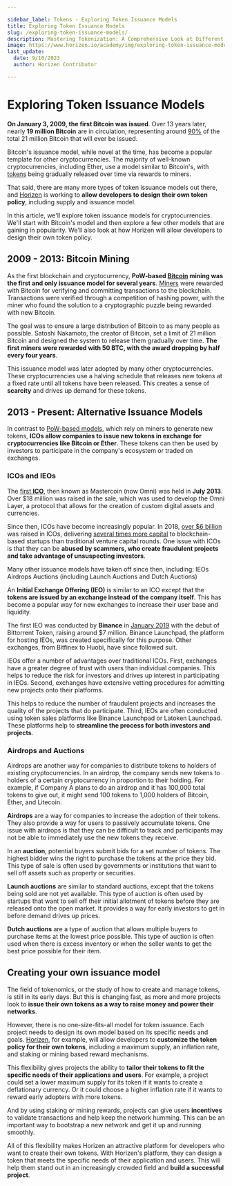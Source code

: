 ```yaml
---

sidebar_label: Tokens - Exploring Token Issuance Models
title: Exploring Token Issuance Models
slug: /exploring-token-issuance-models/
description: Mastering Tokenization: A Comprehensive Look at Different Token Issuance Models
image: https://www.horizen.io/academy/img/exploring-token-issuance-models/Horizen_Academy-meta-image-exploring-token-issuance-models.jpg
last_update:
  date: 9/10/2023
  author: Horizen Contributor

---
```

# Exploring Token Issuance Models

**On January 3, 2009, the first Bitcoin was issued**. Over 13 years later, nearly **19 million Bitcoin** are in circulation, representing around [90%](https://www.businessinsider.in/investment/news/bitcoin-limited-supply-has-driven-up-its-value-nearly-90-percent-has-be/articleshow/85349471.cms) of the total 21 million Bitcoin that will ever be issued. 

Bitcoin's issuance model, while novel at the time, has become a popular template for other cryptocurrencies. The majority of well-known cryptocurrencies, including Ether, use a model similar to Bitcoin's, with [tokens](https://www.horizen.io/academy/what-is-a-token/) being gradually released over time via rewards to miners. 

That said, there are many more types of token issuance models out there, and [Horizen](https://www.horizen.io/) is working to **allow developers to design their own token policy**, including supply and issuance model.

In this article, we'll explore token issuance models for cryptocurrencies. We'll start with Bitcoin's model and then explore a few other models that are gaining in popularity. We'll also look at how Horizen will allow developers to design their own token policy.
## 2009 - 2013: Bitcoin Mining
As the first blockchain and cryptocurrency, **PoW-based [Bitcoin](https://www.horizen.io/academy/bitcoin-glossary/) mining was the first and only issuance model for several years**. [Miners](https://www.horizen.io/academy/mining-in-blockchain/) were rewarded with Bitcoin for verifying and committing transactions to the blockchain. Transactions were verified through a competition of hashing power, with the miner who found the solution to a cryptographic puzzle being rewarded with new Bitcoin.

The goal was to ensure a large distribution of Bitcoin to as many people as possible. Satoshi Nakamoto, the creator of Bitcoin, set a limit of 21 million Bitcoin and designed the system to release them gradually over time. **The first miners were rewarded with 50 BTC, with the award dropping by half every four years**.

This issuance model was later adopted by many other cryptocurrencies. These cryptocurrencies use a halving schedule that releases new tokens at a fixed rate until all tokens have been released. This creates a sense of **scarcity** and drives up demand for these tokens.
## 2013 - Present: Alternative Issuance Models
In contrast to [PoW-based models](https://www.horizen.io/academy/pos-vs-pow/#proof-of-work---pow), which rely on miners to generate new tokens, **ICOs allow companies to issue new tokens in exchange for cryptocurrencies like Bitcoin or Ether**. These tokens can then be used by investors to participate in the company's ecosystem or traded on exchanges.
### ICOs and IEOs
The [first **ICO**](https://www.forbes.com/sites/laurashin/2017/09/21/heres-the-man-who-created-icos-and-this-is-the-new-token-hes-backing/), then known as Mastercoin (now Omni) was held in **July 2013**. Over $18 million was raised in the sale, which was used to develop the Omni Layer, a protocol that allows for the creation of custom digital assets and currencies.

Since then, ICOs have become increasingly popular. In 2018, [over $6 billion](https://www.coindesk.com/markets/2018/04/19/63-billion-2018-ico-funding-has-passed-2017s-total/) was raised in ICOs, delivering [several times more capital](https://appinventiv.com/blog/venture-capitalist-vs-initial-coin-offering/#:~:text=Since%202017%2C%20ICOs%20have%20delivered,startups%20than%20traditional%20VC%20rounds.) to blockchain-based startups than traditional venture capital rounds. One issue with ICOs is that they can be **abused by scammers, who create fraudulent projects and take advantage of unsuspecting investors**.

Many other issuance models have taken off since then, including:
IEOs
Airdrops
Auctions (including Launch Auctions and Dutch Auctions)

An **Initial Exchange Offering (IEO)** is similar to an ICO except that the **tokens are issued by an exchange instead of the company itself**. This has become a popular way for new exchanges to increase their user base and liquidity.

The first IEO was conducted by **Binance** in [January 2019](https://medium.com/cointracker/binance-and-the-rise-of-the-initial-exchange-offering-ieo-c45802e97fd3) with the debut of Bittorrent Token, raising around $7 million. Binance Launchpad, the platform for hosting IEOs, was created specifically for this purpose. Other exchanges, from Bitfinex to Huobi, have since followed suit.

IEOs offer a number of advantages over traditional ICOs. First, exchanges have a greater degree of trust with users than individual companies. This helps to reduce the risk for investors and drives up interest in participating in IEOs. Second, exchanges have extensive vetting procedures for admitting new projects onto their platforms. 

This helps to reduce the number of fraudulent projects and increases the quality of the projects that do participate. Third, IEOs are often conducted using token sales platforms like Binance Launchpad or Latoken Launchpad. These platforms help to **streamline the process for both investors and projects**.
### Airdrops and Auctions
Airdrops are another way for companies to distribute tokens to holders of existing cryptocurrencies. In an airdrop, the company sends new tokens to holders of a certain cryptocurrency in proportion to their holding. For example, if Company A plans to do an airdrop and it has 100,000 total tokens to give out, it might send 100 tokens to 1,000 holders of Bitcoin, Ether, and Litecoin.

**Airdrops** are a way for companies to increase the adoption of their tokens. They also provide a way for users to passively accumulate tokens. One issue with airdrops is that they can be difficult to track and participants may not be able to immediately use the new tokens they receive.

In an **auction**, potential buyers submit bids for a set number of tokens. The highest bidder wins the right to purchase the tokens at the price they bid. This type of sale is often used by governments or institutions that want to sell off assets such as property or securities.

**Launch auctions** are similar to standard auctions, except that the tokens being sold are not yet available. This type of auction is often used by startups that want to sell off their initial allotment of tokens before they are released onto the open market. It provides a way for early investors to get in before demand drives up prices.

**Dutch auctions** are a type of auction that allows multiple buyers to purchase items at the lowest price possible. This type of auction is often used when there is excess inventory or when the seller wants to get the best price possible for their item.
## Creating your own issuance model
The field of tokenomics, or the study of how to create and manage tokens, is still in its early days. But this is changing fast, as more and more projects look to **issue their own tokens as a way to raise money and power their networks**.

However, there is no one-size-fits-all model for token issuance. Each project needs to design its own model based on its specific needs and goals. [Horizen](https://www.horizen.io/), for example, will allow developers to **customize the token policy for their own tokens**, including a maximum supply, an inflation rate, and staking or mining based reward mechanisms.

This flexibility gives projects the ability to **tailor their tokens to fit the specific needs of their applications and users**. For example, a project could set a lower maximum supply for its token if it wants to create a deflationary currency. Or it could choose a higher inflation rate if it wants to reward early adopters with more tokens.

And by using staking or mining rewards, projects can give users **incentives** to validate transactions and help keep the network humming. This can be an important way to bootstrap a new network and get it up and running smoothly.

All of this flexibility makes Horizen an attractive platform for developers who want to create their own tokens. With Horizen's platform, they can design a token that meets the specific needs of their application and users. This will help them stand out in an increasingly crowded field and **build a successful project**.
